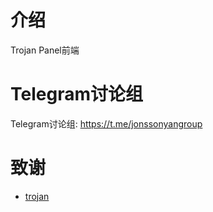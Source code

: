 # 介绍

Trojan Panel前端

# Telegram讨论组

Telegram讨论组: https://t.me/jonssonyangroup

# 致谢

- [trojan](https://trojan-gfw.github.io/trojan/authenticator)
